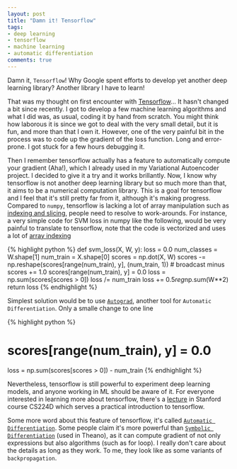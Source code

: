 ```yaml
---
layout: post
title: "Damn it! Tensorflow"
tags:
- deep learning
- tensorflow
- machine learning
- automatic differentiation
comments: true
---
```


Damn it, `Tensorflow`! Why Google spent efforts to develop yet another deep learning library? Another library I have to learn!

That was my thought on first encounter with [Tensorflow](https://www.tensorflow.org/)... It hasn't changed a bit since recently. I got to develop a few machine learning algorithms and what I did was, as usual, coding it by hand from scratch. You might think how laborous it is since we got to deal with the very small detail, but it is fun, and more than that I own it. However, one of the very painful bit in the process was to code up the gradient of the loss function. Long and error-prone. I got stuck for a few hours debugging it. 

Then I remember tensorflow actually has a feature to automatically compute your gradient (Aha!), which I already used in my Variational Autoencoder project. I decided to give it a try and it works brillantly. Now, I know why tensorflow is not another deep learning library but so much more than that, it aims to be a numerical computation library. This is a goal for tensorflow and I feel that it's still pretty far from it, although it's making progress. Compared to `numpy`, tensorflow is lacking a lot of array manipulation such as [indexing and slicing](https://github.com/tensorflow/tensorflow/issues/206), people need to resolve to work-arounds. For instance, a very simple code for SVM loss in numpy like the following, would be very painful to translate to tensorflow, note that the code is vectorized and uses a lot of [array indexing](https://docs.scipy.org/doc/numpy/reference/arrays.indexing.html)

{% highlight python %}
def svm_loss(X, W, y):
    loss = 0.0
    num_classes = W.shape[1]
    num_train = X.shape[0]
    scores = np.dot(X, W)
    scores -= np.reshape(scores[range(num_train), y], (num_train, 1))   # broadcast minus
    scores += 1.0
    scores[range(num_train), y] = 0.0
    loss = np.sum(scores[scores > 0])
    loss /= num_train
    loss += 0.5*reg*np.sum(W**2)
    return loss
{% endhighlight %}

Simplest solution would be to use [`Autograd`](https://github.com/HIPS/autograd), another tool for `Automatic Differentiation`. Only a smalle change to one line

{% highlight python %}
# scores[range(num_train), y] = 0.0
loss = np.sum(scores[scores > 0]) - num_train
{% endhighlight %}

Nevertheless, tensorflow is still powerful to experiment deep learning models, and anyone working in ML should be aware of it. For everyone interested in learning more about tensorflow, there's a [lecture](https://www.youtube.com/watch?v=l6K-MFgIEjc) in Stanford course CS224D which serves a practical introduction to tensorflow. 

Some more word about this feature of tensorflow, it's called [`Automatic Differentiation`](https://justindomke.wordpress.com/2009/02/17/automatic-differentiation-the-most-criminally-underused-tool-in-the-potential-machine-learning-toolbox/
). Some people claim it's more powerful than [`Symbolic Differentiation`](http://deeplearning.net/software/theano/tutorial/gradients.html) (used in Theano), as it can compute gradient of not only expressions but also algorithms (such as for loop). I really don't care about the details as long as they work. To me, they look like as some variants of `backpropagation`.  


